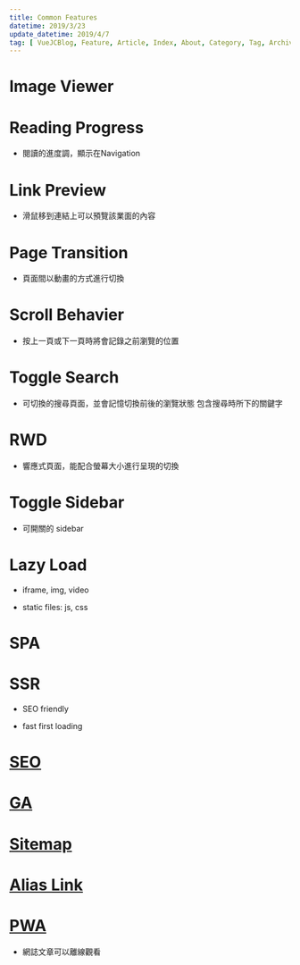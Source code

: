 ```yaml
---
title: Common Features
datetime: 2019/3/23
update_datetime: 2019/4/7
tag: [ VueJCBlog, Feature, Article, Index, About, Category, Tag, Archive, Search ]
---
```


# Image Viewer

# Reading Progress

  * 閱讀的進度調，顯示在Navigation

# Link Preview

  * 滑鼠移到連結上可以預覽該業面的內容

# Page Transition

  * 頁面間以動畫的方式進行切換

# Scroll Behavier

  * 按上一頁或下一頁時將會記錄之前瀏覽的位置

# Toggle Search

  * 可切換的搜尋頁面，並會記憶切換前後的瀏覽狀態
    包含搜尋時所下的關鍵字

# RWD

  * 響應式頁面，能配合螢幕大小進行呈現的切換

# Toggle Sidebar

  * 可開關的 sidebar

# Lazy Load

  * iframe, img, video

  * static files: js, css

# SPA

# SSR

  * SEO friendly

  * fast first loading

# [SEO](https://github.com/lorisleiva/vuepress-plugin-seo)

# [GA](https://v1.vuepress.vuejs.org/zh/plugin/official/plugin-google-analytics.html)

# [Sitemap](https://github.com/ekoeryanto/vuepress-plugin-sitemap)

# [Alias Link](https://github.com/vaniyokk/vuepress-plugin-alias)

# [PWA](https://v1.vuepress.vuejs.org/zh/plugin/official/plugin-pwa.html#%E8%87%AA%E5%AE%9A%E4%B9%89-sw-update-popup-%E7%9A%84-ui)

  * 網誌文章可以離線觀看